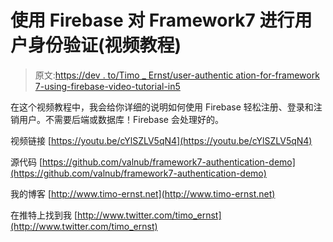 # 使用 Firebase 对 Framework7 进行用户身份验证(视频教程)

> 原文:[https://dev . to/Timo _ Ernst/user-authentic ation-for-framework 7-using-firebase-video-tutorial-in5](https://dev.to/timo_ernst/user-authentication-for-framework7-using-firebase-video-tutorial-in5)

在这个视频教程中，我会给你详细的说明如何使用 Firebase 轻松注册、登录和注销用户。不需要后端或数据库！Firebase 会处理好的。

视频链接
[https://youtu.be/cYlSZLV5qN4](https://youtu.be/cYlSZLV5qN4)

源代码
[https://github.com/valnub/framework7-authentication-demo](https://github.com/valnub/framework7-authentication-demo)

我的博客
[http://www.timo-ernst.net](http://www.timo-ernst.net)

在推特上找到我
[http://www.twitter.com/timo_ernst](http://www.twitter.com/timo_ernst)